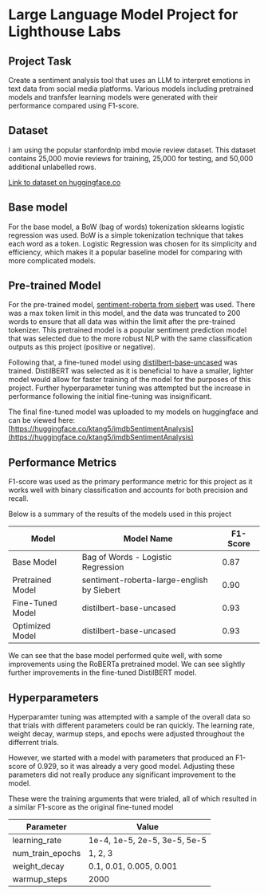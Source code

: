 # Large Language Model Project for Lighthouse Labs

## Project Task
Create a sentiment analysis tool that uses an LLM to interpret emotions in text data from social media platforms. Various models including pretrained models and tranfsfer learning models were generated with their performance compared using F1-score.

## Dataset
I am using the popular stanfordnlp imbd movie review dataset. This dataset contains 25,000 movie reviews for training, 25,000 for testing, and 50,000 additional unlabelled rows. 

[Link to dataset on huggingface.co](https://huggingface.co/datasets/stanfordnlp/imdb)


## Base model
For the base model, a BoW (bag of words) tokenization sklearns logistic regression was used. BoW is a simple tokenization technique that takes each word as a token. Logistic Regression was chosen for its simplicity and efficiency, which makes it a popular baseline model for comparing with more complicated models.

## Pre-trained Model
For the pre-trained model, [sentiment-roberta from siebert](https://huggingface.co/siebert/sentiment-roberta-large-english) was used. There was a max token limit in this model, and the data was truncated to 200 words to ensure that all data was within the limit after the pre-trained tokenizer. This pretrained model is a popular sentiment prediction model that was selected due to the more robust NLP with the same classification outputs as this project (positive or negative).

Following that, a fine-tuned model using [distilbert-base-uncased](https://huggingface.co/distilbert/distilbert-base-uncased) was trained. DistilBERT was selected as it is beneficial to have a smaller, lighter model would allow for faster training of the model for the purposes of this project. Further hyperparameter tuning was attempted but the increase in performance following the initial fine-tuning was insignificant.

The final fine-tuned model was uploaded to my models on huggingface and can be viewed here: [https://huggingface.co/ktang5/imdbSentimentAnalysis](https://huggingface.co/ktang5/imdbSentimentAnalysis)

## Performance Metrics
F1-score was used as the primary performance metric for this project as it works well with binary classification and accounts for both precision and recall. 

Below is a summary of the results of the models used in this project

| Model             | Model Name                                    | F1-Score  |
|----------         |----------                                     |---------- |
| Base Model        | Bag of Words - Logistic Regression            | 0.87      |
| Pretrained Model  | sentiment-roberta-large-english by Siebert    | 0.90      |
| Fine-Tuned Model  | distilbert-base-uncased                       | 0.93     |
| Optimized Model   | distilbert-base-uncased                       | 0.93      |

We can see that the base model performed quite well, with some improvements using the RoBERTa pretrained model. We can see slightly further improvements in the fine-tuned DistilBERT model. 

## Hyperparameters
Hyperparamter tuning was attempted with a sample of the overall data so that trials with different parameters could be ran quickly. The learning rate, weight decay, warmup steps, and epochs were adjusted throughout the differrent trials. 

However, we started with a model with parameters that produced an F1-score of 0.929, so it was already a very good model. Adjusting these parameters did not really produce any significant improvement to the model.

These were the training arguments that were trialed, all of which resulted in a similar F1-score as the original fine-tuned model

| Parameter             | Value                         |
|----------             |----------                     |
| learning_rate         | 1e-4, 1e-5, 2e-5, 3e-5, 5e-5  |
| num_train_epochs      | 1, 2, 3                       |
| weight_decay          | 0.1, 0.01, 0.005, 0.001       |
| warmup_steps          | 2000                          |